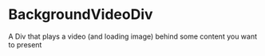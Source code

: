# BackgroundVideoDiv
A Div that plays a video (and loading image) behind some content you want to present
